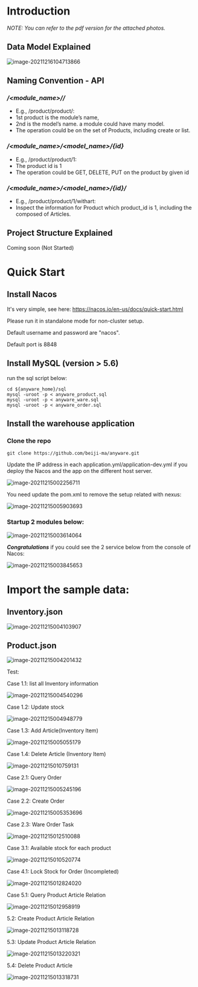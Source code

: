 

# Introduction 

*NOTE: You can refer to the pdf version for the attached photos.*

## Data Model Explained

![image-20211216104713866](docs/assets/image-20211216104713866.png)



## Naming Convention - API



### */<module_name>/<model-name>/*

- E.g., /product/product/: 
- 1st product is the module’s name, 
- 2nd is the model’s name. a module could have many model.
- The operation could be on the set of Products, including create or list.



### */<module_name>/<model_name>/{id}*

- E.g., /product/product/1: 
- The product id is 1
- The operation could be GET, DELETE, PUT on the product by given id



### */<module_name>/<model_name>/{id}/<options>*

- E.g., /product/product/1/withart: 
- Inspect the information for Product which product_id is 1, including the composed of Articles.



## Project Structure Explained

Coming soon (Not Started)

# **Quick Start**



## Install Nacos

It's very simple, see here: https://nacos.io/en-us/docs/quick-start.html

Please run it in standalone mode for non-cluster setup.

Default username and password are "nacos".

Default port is 8848



## Install MySQL (version > 5.6)

run the sql script below:

```
cd ${anyware_home}/sql
mysql -uroot -p < anyware_product.sql
mysql -uroot -p < anyware_ware.sql
mysql -uroot -p < anyware_order.sql

```



## Install the warehouse application

### Clone the repo

```
git clone https://github.com/beiji-ma/anyware.git
```

Update the IP address in each application.yml/application-dev.yml if you deploy the Nacos and the app on the different host server.

![image-20211215002256711](docs/assets/image-20211215002256711.png)

You need update the pom.xml to remove the setup related with nexus:



![image-20211215005903693](docs/assets/image-20211215005903693.png)



### Startup 2 modules below:

![image-20211215003614064](docs/assets/image-20211215003614064.png)



***Congratulations*** if you could see the 2 service below from the console of Nacos:

![image-20211215003845653](docs/assets/image-20211215003845653.png)



# Import the sample data:



## Inventory.json

![image-20211215004103907](docs/assets/image-20211215004103907.png)



## Product.json

![image-20211215004201432](docs/assets/image-20211215004201432.png)



Test:



Case 1.1: list all Inventory information



![image-20211215004540296](docs/assets/image-20211215004540296.png)



Case 1.2: Update stock



![image-20211215004948779](docs/assets/image-20211215004948779.png)



Case 1.3: Add Article(Inventory Item)



![image-20211215005055179](docs/assets/image-20211215005055179.png)



Case 1.4: Delete Article (Inventory Item)

![image-20211215010759131](docs/assets/image-20211215010759131.png)





Case 2.1: Query Order

![image-20211215005245196](docs/assets/image-20211215005245196.png)



Case 2.2: Create Order



![image-20211215005353696](docs/assets/image-20211215005353696.png)



Case 2.3: Ware Order Task



![image-20211215012510088](docs/assets/image-20211215012510088.png)



Case 3.1: Available stock for each product



![image-20211215010520774](docs/assets/image-20211215010520774.png)



Case 4.1: Lock Stock for Order (Incompleted)

![image-20211215012824020](docs/assets/image-20211215012824020.png)



Case 5.1: Query Product Article Relation

![image-20211215012958919](docs/assets/image-20211215012958919.png)



5.2: Create Product Article Relation



![image-20211215013118728](docs/assets/image-20211215013118728.png)



5.3: Update Product Article Relation

![image-20211215013220321](docs/assets/image-20211215013220321.png)



5.4: Delete Product Article



![image-20211215013318731](docs/assets/image-20211215013318731.png)